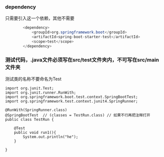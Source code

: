 ### dependency

只需要引入这一个依赖，其他不需要

```java
        <dependency>
            <groupId>org.springframework.boot</groupId>
            <artifactId>spring-boot-starter-test</artifactId>
            <scope>test</scope> 
        </dependency>
```

### 测试代码，.java文件必须写在src/test文件夹内，不可写在src/main文件夹

测试类的名称不要命名为Test

```jshelllanguage
import org.junit.Test;
import org.junit.runner.RunWith;
import org.springframework.boot.test.context.SpringBootTest;
import org.springframework.test.context.junit4.SpringRunner;

@RunWith(SpringRunner.class)
@SpringBootTest  // (classes = TestRun.class) // 如果不行再把注释打开
public class TestRun {

    @Test
    public void run1(){
        System.out.println("he");
    }

}
```
